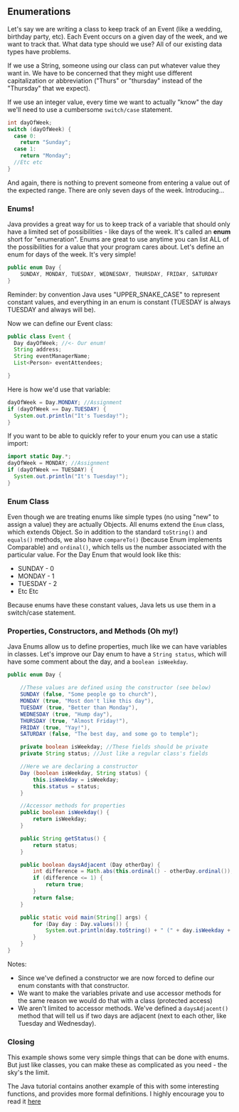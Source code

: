 ## Enumerations

Let's say we are writing a class to keep track of an Event (like a wedding, birthday party, etc). Each Event occurs on a given day of the week, and we want to track that. What data type should we use? All of our existing data types have problems.

If we use a String, someone using our class can put whatever value they want in. We have to be concerned that they might use different capitalization or abbreviation ("Thurs" or "thursday" instead of the "Thursday" that we expect).

If we use an integer value, every time we want to actually "know" the day we'll need to use a cumbersome `switch/case` statement.

```java
int dayOfWeek;
switch (dayOfWeek) {
  case 0:
    return "Sunday";
  case 1:
    return "Monday";
  //Etc etc
}
```

And again, there is nothing to prevent someone from entering a value out of the expected range. There are only seven days of the week. Introducing...

### Enums!

Java provides a great way for us to keep track of a variable that should only have a limited set of possibilities - like days of the week. It's called an **enum** short for "enumeration". Enums are great to use anytime you can list ALL of the possibilities for a value that your program cares about. Let's define an enum for days of the week. It's very simple!

```java
public enum Day {
    SUNDAY, MONDAY, TUESDAY, WEDNESDAY, THURSDAY, FRIDAY, SATURDAY
}
```

Reminder: by convention Java uses "UPPER_SNAKE_CASE" to represent constant values, and everything in an enum is constant (TUESDAY is always TUESDAY and always will be).

Now we can define our Event class:

```java
public class Event {
  Day dayOfWeek; //<- Our enum!
  String address;
  String eventManagerName;
  List<Person> eventAttendees;

}
```

Here is how we'd use that variable:

```java
dayOfWeek = Day.MONDAY; //Assignment
if (dayOfWeek == Day.TUESDAY) {
  System.out.println("It's Tuesday!");
}
```

If you want to be able to quickly refer to your enum you can use a static import:

```java
import static Day.*;
dayOfWeek = MONDAY; //Assignment
if (dayOfWeek == TUESDAY) {
  System.out.println("It's Tuesday!");
}
```

### Enum Class

Even though we are treating enums like simple types (no using "new" to assign a value) they are actually Objects. All enums extend the `Enum` class, which extends Object. So in addition to the standard `toString()` and `equals()` methods, we also have `compareTo()` (because Enum implements Comparable) and `ordinal()`, which tells us the number associated with the particular value. For the Day Enum that would look like this:

* SUNDAY - 0
* MONDAY - 1
* TUESDAY - 2
* Etc Etc

Because enums have these constant values, Java lets us use them in a switch/case statement.

### Properties, Constructors, and Methods (Oh my!)

Java Enums allow us to define properties, much like we can have variables in classes. Let's improve our Day enum to have a `String status`, which will have some comment about the day, and a `boolean isWeekday`.

```java
public enum Day {

    //These values are defined using the constructor (see below)
    SUNDAY (false, "Some people go to church"),
    MONDAY (true, "Most don't like this day"),
    TUESDAY (true, "Better than Monday"),
    WEDNESDAY (true, "Hump day"),
    THURSDAY (true, "Almost Friday!"),
    FRIDAY (true, "Yay!"),
    SATURDAY (false, "The best day, and some go to temple");

    private boolean isWeekday; //These fields should be private
    private String status; //Just like a regular class's fields

    //Here we are declaring a constructor
    Day (boolean isWeekday, String status) {
        this.isWeekday = isWeekday;
        this.status = status;
    }

    //Accessor methods for properties
    public boolean isWeekday() {
        return isWeekday;
    }

    public String getStatus() {
        return status;
    }

    public boolean daysAdjacent (Day otherDay) {
        int difference = Math.abs(this.ordinal() - otherDay.ordinal());
        if (difference <= 1) {
            return true;
        }
        return false;
    }

    public static void main(String[] args) {
        for (Day day : Day.values()) {
            System.out.println(day.toString() + " (" + day.isWeekday + ") - " + day.status);
        }
    }
}
```

Notes:
* Since we've defined a constructor we are now forced to define our enum constants with that constructor.
* We want to make the variables private and use accessor methods for the same reason we would do that with a class (protected access)
* We aren't limited to accessor methods. We've defined a `daysAdjacent()` method that will tell us if two days are adjacent (next to each other, like Tuesday and Wednesday).

### Closing

This example shows some very simple things that can be done with enums. But just like classes, you can make these as complicated as you need - the sky's the limit.

The Java tutorial contains another example of this with some interesting functions, and provides more formal definitions. I highly encourage you to read it [here](https://docs.oracle.com/javase/tutorial/java/javaOO/enum.html)
